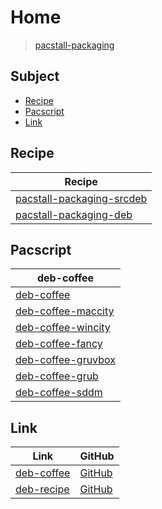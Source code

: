 

# Home

> [pacstall-packaging](https://github.com/samwhelp/pacstall-packaging)




## Subject

* [Recipe](#recipe)
* [Pacscript](#pacscript)
* [Link](#link)




## Recipe

| Recipe |
| ------ |
| [pacstall-packaging-srcdeb](https://github.com/samwhelp/pacstall-packaging/tree/main/recipe/pacstall-packaging-srcdeb/pacstall-packaging-srcdeb) |
| [pacstall-packaging-deb](https://github.com/samwhelp/pacstall-packaging/tree/main/recipe/pacstall-packaging-deb/pacstall-packaging-deb) |




## Pacscript

| deb-coffee |
| ---------- |
| [deb-coffee](https://github.com/samwhelp/deb-coffee) |
| [deb-coffee-maccity](https://github.com/samwhelp/deb-coffee-maccity) |
| [deb-coffee-wincity](https://github.com/samwhelp/deb-coffee-wincity) |
| [deb-coffee-fancy](https://github.com/samwhelp/deb-coffee-fancy) |
| [deb-coffee-gruvbox](https://github.com/samwhelp/deb-coffee-gruvbox) |
| [deb-coffee-grub](https://github.com/samwhelp/deb-coffee-grub) |
| [deb-coffee-sddm](https://github.com/samwhelp/deb-coffee-sddm) |




## Link

| Link | GitHub |
| ---- | ------ |
| [deb-coffee](https://samwhelp.github.io/deb-coffee/) | [GitHub](https://github.com/samwhelp/deb-coffee) |
| [deb-recipe](https://samwhelp.github.io/deb-recipe/) | [GitHub](https://github.com/samwhelp/deb-recipe) |
